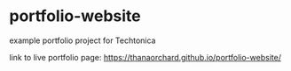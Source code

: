 # portfolio-website

example portfolio project for Techtonica

link to live portfolio page: https://thanaorchard.github.io/portfolio-website/
